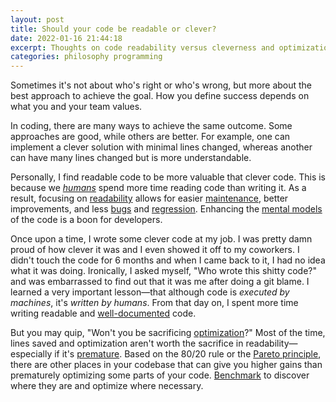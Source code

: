 ```yaml
---
layout: post
title: Should your code be readable or clever?
date: 2022-01-16 21:44:18
excerpt: Thoughts on code readability versus cleverness and optimization.
categories: philosophy programming
---
```


Sometimes it's not about who's right or who's wrong, but more about the best approach to achieve the goal. How you define success depends on what you and your team values.

In coding, there are many ways to achieve the same outcome. Some approaches are good, while others are better. For example, one can implement a clever solution with minimal lines changed, whereas another can have many lines changed but is more understandable.

Personally, I find readable code to be more valuable that clever code. This is because we [_humans_](https://wikipedia.org/wiki/Human-centered_design) spend more time reading code than writing it. As a result, focusing on [readability](https://wikipedia.org/wiki/Readability) allows for easier [maintenance](https://wikipedia.org/wiki/Software_maintenance), better improvements, and less [bugs](https://wikipedia.org/wiki/Software_bug) and [regression](https://wikipedia.org/wiki/Software_regression). Enhancing the [mental models](https://wikipedia.org/wiki/Mental_model) of the code is a boon for developers.

Once upon a time, I wrote some clever code at my job. I was pretty damn proud of how clever it was and I even showed it off to my coworkers. I didn't touch the code for 6 months and when I came back to it, I had no idea what it was doing. Ironically, I asked myself, "Who wrote this shitty code?" and was embarrassed to find out that it was me after doing a git blame. I learned a very important lesson—that although code is _executed by machines_, it's _written by humans_. From that day on, I spent more time writing readable and [well-documented](https://stackoverflow.blog/2021/12/23/best-practices-for-writing-code-comments/) code.

But you may quip, "Won't you be sacrificing [optimization](https://wikipedia.org/wiki/Program_optimization)?" Most of the time, lines saved and optimization aren't worth the sacrifice in readability—especially if it's [premature](https://softwareengineering.stackexchange.com/questions/80084/is-premature-optimization-really-the-root-of-all-evil). Based on the 80/20 rule or the [Pareto principle](https://wikipedia.org/wiki/Pareto_principle), there are other places in your codebase that can give you higher gains than prematurely optimizing some parts of your code. [Benchmark](<https://wikipedia.org/wiki/Benchmark_(computing)>) to discover where they are and optimize where necessary.
